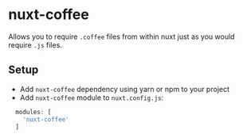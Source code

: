 # nuxt-coffee

Allows you to require `.coffee` files from within nuxt just as you would require `.js` files.

## Setup
- Add `nuxt-coffee` dependency using yarn or npm to your project
- Add `nuxt-coffee` module to `nuxt.config.js`:

```js
  modules: [
    'nuxt-coffee'
  ]
````
